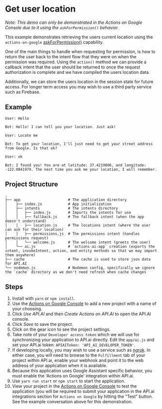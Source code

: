 # Get user location

_Note: This demo can only be demonstrated in the Actions on Google Console due to it using the `askForPermission()` behavior._

This example demonstrates retrieving the users current location using the `actions-on-google` [askForPermission()](https://developers.google.com/actions/reference/nodejs/AssistantApp#askForPermission) capability.

One of the main things to handle when requesting for permission, is how to return the user back to the intent flow that they were on when the permission was required. Using the `action()` method we can provide a callback intent that the user should be returned to once the request authorization is complete and we have compiled the users location data.

Additionally, we can store the users location in the session state for future access. For longer term access you may wish to use a third party service such as Firebase.

## Example

```
User: Hello

Bot: Hello! I can tell you your location. Just ask!

User: Locate me

Bot: To get your location, I'll just need to get your street address from Google. Is that ok?

User: ok

Bot: I found you! You are at latitude: 37.4219806, and longitude: -122.0841979. The next time you ask me your location, I will remember.
```

## Project Structure

```
.
├── app                      # The application directory
│    ├── index.js            # App initialization
│    ├── intents             # The intents directory
│    │   ├── index.js        # Imports the intents for use
│    │   ├── fallback.js     # The fallback intent (when the app doesn't understand)
│    │   ├── location.js     # The locations intent (where the user can ask for their location)
│    │   ├── permissions.js  # The permissions intent (handles permissions request)
│    │   └── welcome.js      # The welcome intent (greets the user)
│    └── ai.js               # `actions-ai-app` creation (exports the intent, invokeIntent, action, and entity methods so that we may import them anywhere)
├── cache                    # The cache is used to store json data for API.AI
└── nodemon.js               # Nodemon config, specifically we ignore the `cache` directory as we don't need refresh when cache changes
```

## Steps
1. Install with `yarn` or `npm install`.
1. Use the [Actions on Google Console](https://console.actions.google.com) to add a new project with a name of your choosing.
1. Click *Use API.AI* and then *Create Actions on API.AI* to open the API.AI console.
1. Click *Save* to save the project.
1. Click on the gear icon to see the project settings.
1. Take note of your `Developer access token` which we will use for synchronizing your application to API.ai directly. Edit the `app/ai.js` and set your API.ai token: `APIAIToken: 'API_AI_DEVELOPER_TOKEN'`.
1. If developing locally, you may wish to use a service such as [ngrok](https://ngrok.com/). In either case, you will need to browse to the `Fulfillment` tab of your project within API.ai, enable your webhook and point it to the web address of your application when it is available.
1. Because this application uses Google Assistant specific behavior, you must enable the 'Actions on Google' integration within API.ai.
1. Use `yarn run start` or `npm start` to start the application.
1. View your project in the [Actions on Google Console](https://console.actions.google.com) to test the application (you will be required to submit your application in the API.ai integrations section for `Actions on Google` by hitting the "Test" button. See the example conversation above for this demonstration.
